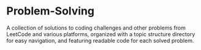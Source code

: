 # Problem-Solving
A collection of solutions to coding challenges and other problems from LeetCode and various platforms, organized with a topic structure directory for easy navigation, and featuring readable code for each solved problem.
